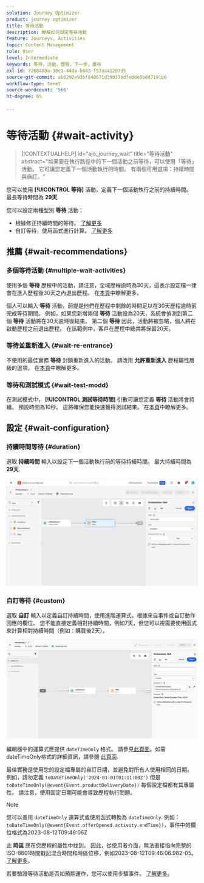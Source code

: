 ```yaml
---
solution: Journey Optimizer
product: journey optimizer
title: 等待活動
description: 瞭解如何設定等待活動
feature: Journeys, Activities
topic: Content Management
role: User
level: Intermediate
keywords: 等待，活動，歷程，下一步，畫布
exl-id: 7268489a-38c1-44da-b043-f57aaa12d7d5
source-git-commit: ab6292e93bf848671d39037bdfe0de8bdd7191b6
workflow-type: tm+mt
source-wordcount: '566'
ht-degree: 6%

---
```


# 等待活動 {#wait-activity}

>[!CONTEXTUALHELP]
>id="ajo_journey_wait"
>title="等待活動"
>abstract="如果要在執行路徑中的下一個活動之前等待，可以使用「等待」活動。 它可讓您定義下一個活動執行的時間。 有兩個可用選項：持續時間與自訂。"

您可以使用 **[!UICONTROL 等待]** 活動，定義下一個活動執行之前的持續時間。  最長等待時間為 **29天**.

您可以設定兩種型別 **等待** 活動：

* 根據修正持續時間的等待。 [了解更多](#duration)
* 自訂等待，使用函式進行計算。 [了解更多](#custom)

<!--
* [Email send time optimization](#email_send_time_optimization)
* [Fixed date](#fixed_date) 
-->

## 推薦 {#wait-recommendations}

### 多個等待活動 {#multiple-wait-activities}

使用多個 **等待** 歷程中的活動，請注意，全域歷程逾時為30天，這表示設定檔一律會在進入歷程後30天之內退出歷程。 在[本頁](../building-journeys/journey-gs.md#global_timeout)中瞭解更多。

個人可以輸入 **等待** 活動，前提是他們在歷程中剩餘的時間足以在30天歷程逾時前完成等待期間。 例如，如果您新增兩個 **等待** 活動設為20天，系統會偵測到第二個 **等待** 活動將在30天逾時後結束。 第二個 **等待** 因此，活動將被忽略，個人將在啟動歷程之前退出歷程。 在該範例中，客戶在歷程中總共將保留20天。

### 等待並重新進入 {#wait-re-entrance}

不使用的最佳實務 **等待** 封鎖重新進入的活動。 請改用 **允許重新進入** 歷程屬性層級的選項。 在[本頁](../building-journeys/journey-gs.md#entrance)中瞭解更多。

### 等待和測試模式 {#wait-test-modd}

在測試模式中， **[!UICONTROL 測試等待時間]** 引數可讓您定義 **等待** 活動將會持續。 預設時間為10秒。 這將確保您能快速獲得測試結果。 在[本頁](../building-journeys/testing-the-journey.md)中瞭解更多。

## 設定 {#wait-configuration}

### 持續時間等待 {#duration}

選取 **持續時間** 輸入以設定下一個活動執行前的等待持續時間。 最大持續時間為 **29天**.

![定義等待持續時間](assets/journey55.png)

<!--
## Fixed date wait{#fixed_date}

Select the date for the execution of the next activity.

![](assets/journey56.png)

-->

### 自訂等待 {#custom}

選取 **自訂** 輸入以定義自訂持續時間，使用進階運算式，根據來自事件或自訂動作回應的欄位。 您不能直接定義相對持續時間，例如7天，但您可以視需要使用函式來計算相對持續時間（例如：購買後2天）。

![使用運算式定義自訂等待](assets/journey57.png)

編輯器中的運算式應提供 `dateTimeOnly` 格式。 請參見[此頁面](expression/expressionadvanced.md)。如需dateTimeOnly格式的詳細資訊，請參閱 [此頁面](expression/data-types.md).

最佳實務是使用您的設定檔專屬的自訂日期，並避免對所有人使用相同的日期。 例如，請勿定義 `toDateTimeOnly('2024-01-01T01:11:00Z')` 但是 `toDateTimeOnly(@event{Event.productDeliveryDate})` 每個設定檔都有其專屬性。 請注意，使用固定日期可能會導致歷程執行問題。


>[!NOTE]
>
>您可以善用 `dateTimeOnly` 運算式或使用函式轉換為 `dateTimeOnly`. 例如： `toDateTimeOnly(@event{Event.offerOpened.activity.endTime})`，事件中的欄位格式為2023-08-12T09:46:06Z
>
>此 **時區** 應在您歷程的屬性中找到。 因此，從使用者介面，無法直接指向完整的ISO-8601時間戳記混合時間和時區位移，例如2023-08-12T09:46:06.982-05。 [了解更多](../building-journeys/timezone-management.md)。


若要驗證等待活動是否如預期運作，您可以使用步驟事件。 [了解更多](../reports/query-examples.md#common-queries)。

<!--## Email send time optimization{#email_send_time_optimization}

This type of wait uses a score calculated in Adobe Experience Platform. The score calculates the propensity to click or open an email in the future based on past behavior. Note that the algorithm calculating the score needs a certain amount of data to work. As a result, when it does not have enough data, the default wait time will apply. At publication time, you'll be notified that the default time applies.

>[!NOTE]
>
>The first event of your journey must have a namespace.
>
>This capability is only available after an **[!UICONTROL Email]** activity. You need to have Adobe Campaign Standard.

1. In the **[!UICONTROL Amount of time]** field, define the number of hours to consider to optimize email sending.
1. In the **[!UICONTROL Optimization type]** field, choose if the optimization should increase clicks or opens.
1. In the **[!UICONTROL Default time]** field, define the default time to wait if the predictive send time score is not available.

    >[!NOTE]
    >
    >Note that the send time score can be unavailable because there is not enough data to perform the calculation. In this case, you will be informed, at publication time, that the default time applies.

![](assets/journey57bis.png)-->
